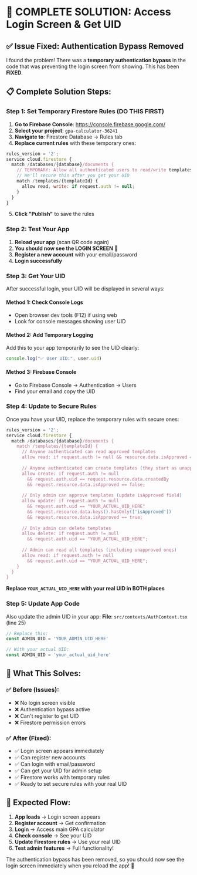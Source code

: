 # 🎯 COMPLETE SOLUTION: Access Login Screen & Get UID

## ✅ Issue Fixed: Authentication Bypass Removed

I found the problem! There was a **temporary authentication bypass** in the code that was preventing the login screen from showing. This has been **FIXED**.

## 📋 Complete Solution Steps:

### Step 1: Set Temporary Firestore Rules (DO THIS FIRST)
1. **Go to Firebase Console**: https://console.firebase.google.com/
2. **Select your project**: `gpa-calculator-36241`
3. **Navigate to**: Firestore Database → Rules tab
4. **Replace current rules** with these temporary ones:

```javascript
rules_version = '2';
service cloud.firestore {
  match /databases/{database}/documents {
    // TEMPORARY: Allow all authenticated users to read/write templates
    // We'll secure this after you get your UID
    match /templates/{templateId} {
      allow read, write: if request.auth != null;
    }
  }
}
```

5. **Click "Publish"** to save the rules

### Step 2: Test Your App
1. **Reload your app** (scan QR code again)
2. **You should now see the LOGIN SCREEN** 🎉
3. **Register a new account** with your email/password
4. **Login successfully**

### Step 3: Get Your UID
After successful login, your UID will be displayed in several ways:

#### Method 1: Check Console Logs
- Open browser dev tools (F12) if using web
- Look for console messages showing user UID

#### Method 2: Add Temporary Logging
Add this to your app temporarily to see the UID clearly:
```javascript
console.log("✅ User UID:", user.uid)
```

#### Method 3: Firebase Console
- Go to Firebase Console → Authentication → Users
- Find your email and copy the UID

### Step 4: Update to Secure Rules
Once you have your UID, replace the temporary rules with secure ones:

```javascript
rules_version = '2';
service cloud.firestore {
  match /databases/{database}/documents {
    match /templates/{templateId} {
      // Anyone authenticated can read approved templates
      allow read: if request.auth != null && resource.data.isApproved == true;
      
      // Anyone authenticated can create templates (they start as unapproved)
      allow create: if request.auth != null 
        && request.auth.uid == request.resource.data.createdBy
        && request.resource.data.isApproved == false;
      
      // Only admin can approve templates (update isApproved field)
      allow update: if request.auth != null 
        && request.auth.uid == "YOUR_ACTUAL_UID_HERE"
        && request.resource.data.keys().hasOnly(['isApproved'])
        && request.resource.data.isApproved == true;
      
      // Only admin can delete templates
      allow delete: if request.auth != null 
        && request.auth.uid == "YOUR_ACTUAL_UID_HERE";
      
      // Admin can read all templates (including unapproved ones)
      allow read: if request.auth != null 
        && request.auth.uid == "YOUR_ACTUAL_UID_HERE";
    }
  }
}
```

**Replace `YOUR_ACTUAL_UID_HERE` with your real UID in BOTH places**

### Step 5: Update App Code
Also update the admin UID in your app:
**File**: `src/contexts/AuthContext.tsx` (line 25)
```typescript
// Replace this:
const ADMIN_UID = 'YOUR_ADMIN_UID_HERE'

// With your actual UID:
const ADMIN_UID = 'your_actual_uid_here'
```

## 🎉 What This Solves:

### ✅ Before (Issues):
- ❌ No login screen visible
- ❌ Authentication bypass active
- ❌ Can't register to get UID
- ❌ Firestore permission errors

### ✅ After (Fixed):
- ✅ Login screen appears immediately
- ✅ Can register new accounts
- ✅ Can login with email/password
- ✅ Can get your UID for admin setup
- ✅ Firestore works with temporary rules
- ✅ Ready to set secure rules with your real UID

## 📱 Expected Flow:
1. **App loads** → Login screen appears
2. **Register account** → Get confirmation
3. **Login** → Access main GPA calculator
4. **Check console** → See your UID
5. **Update Firestore rules** → Use your real UID
6. **Test admin features** → Full functionality!

The authentication bypass has been removed, so you should now see the login screen immediately when you reload the app! 🚀
